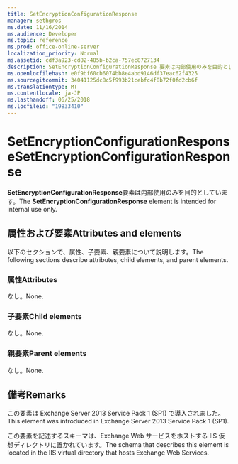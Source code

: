 ```yaml
---
title: SetEncryptionConfigurationResponse
manager: sethgros
ms.date: 11/16/2014
ms.audience: Developer
ms.topic: reference
ms.prod: office-online-server
localization_priority: Normal
ms.assetid: cdf3a923-cd82-485b-b2ca-757ec8727134
description: SetEncryptionConfigurationResponse 要素は内部使用のみを目的としています。
ms.openlocfilehash: e0f9bf60cb6074bb8e4abd9146df37eac62f4325
ms.sourcegitcommit: 34041125dc8c5f993b21cebfc4f8b72f0fd2cb6f
ms.translationtype: MT
ms.contentlocale: ja-JP
ms.lasthandoff: 06/25/2018
ms.locfileid: "19833410"
---
```

# <a name="setencryptionconfigurationresponse"></a><span data-ttu-id="4bc97-103">SetEncryptionConfigurationResponse</span><span class="sxs-lookup"><span data-stu-id="4bc97-103">SetEncryptionConfigurationResponse</span></span>

<span data-ttu-id="4bc97-104">**SetEncryptionConfigurationResponse**要素は内部使用のみを目的としています。</span><span class="sxs-lookup"><span data-stu-id="4bc97-104">The **SetEncryptionConfigurationResponse** element is intended for internal use only.</span></span> 

## <a name="attributes-and-elements"></a><span data-ttu-id="4bc97-105">属性および要素</span><span class="sxs-lookup"><span data-stu-id="4bc97-105">Attributes and elements</span></span>

<span data-ttu-id="4bc97-106">以下のセクションで、属性、子要素、親要素について説明します。</span><span class="sxs-lookup"><span data-stu-id="4bc97-106">The following sections describe attributes, child elements, and parent elements.</span></span>
  
### <a name="attributes"></a><span data-ttu-id="4bc97-107">属性</span><span class="sxs-lookup"><span data-stu-id="4bc97-107">Attributes</span></span>

<span data-ttu-id="4bc97-108">なし。</span><span class="sxs-lookup"><span data-stu-id="4bc97-108">None.</span></span>
  
### <a name="child-elements"></a><span data-ttu-id="4bc97-109">子要素</span><span class="sxs-lookup"><span data-stu-id="4bc97-109">Child elements</span></span>

<span data-ttu-id="4bc97-110">なし。</span><span class="sxs-lookup"><span data-stu-id="4bc97-110">None.</span></span>
  
### <a name="parent-elements"></a><span data-ttu-id="4bc97-111">親要素</span><span class="sxs-lookup"><span data-stu-id="4bc97-111">Parent elements</span></span>

<span data-ttu-id="4bc97-112">なし。</span><span class="sxs-lookup"><span data-stu-id="4bc97-112">None.</span></span>
  
## <a name="remarks"></a><span data-ttu-id="4bc97-113">備考</span><span class="sxs-lookup"><span data-stu-id="4bc97-113">Remarks</span></span>

<span data-ttu-id="4bc97-114">この要素は Exchange Server 2013 Service Pack 1 (SP1) で導入されました。</span><span class="sxs-lookup"><span data-stu-id="4bc97-114">This element was introduced in Exchange Server 2013 Service Pack 1 (SP1).</span></span>
  
<span data-ttu-id="4bc97-115">この要素を記述するスキーマは、Exchange Web サービスをホストする IIS 仮想ディレクトリに置かれています。</span><span class="sxs-lookup"><span data-stu-id="4bc97-115">The schema that describes this element is located in the IIS virtual directory that hosts Exchange Web Services.</span></span>
  

